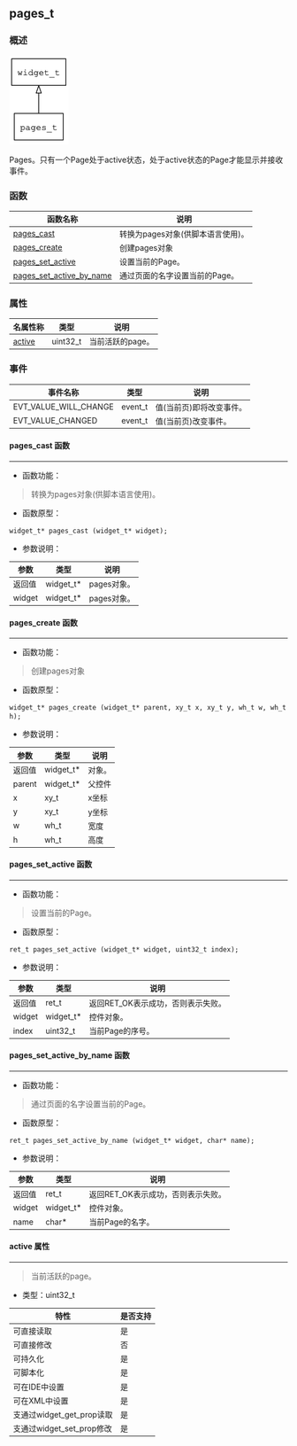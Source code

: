 ## pages\_t
### 概述
![image](images/pages_t_0.png)

 Pages。只有一个Page处于active状态，处于active状态的Page才能显示并接收事件。
### 函数
<p id="pages_t_methods">

| 函数名称 | 说明 | 
| -------- | ------------ | 
| <a href="#pages_t_pages_cast">pages\_cast</a> | 转换为pages对象(供脚本语言使用)。 |
| <a href="#pages_t_pages_create">pages\_create</a> | 创建pages对象 |
| <a href="#pages_t_pages_set_active">pages\_set\_active</a> | 设置当前的Page。 |
| <a href="#pages_t_pages_set_active_by_name">pages\_set\_active\_by\_name</a> | 通过页面的名字设置当前的Page。 |
### 属性
<p id="pages_t_properties">

| 名属性称 | 类型 | 说明 | 
| -------- | ----- | ------------ | 
| <a href="#pages_t_active">active</a> | uint32\_t | 当前活跃的page。 |
### 事件
<p id="pages_t_events">

| 事件名称 | 类型  | 说明 | 
| -------- | ----- | ------- | 
| EVT\_VALUE\_WILL\_CHANGE | event\_t | 值(当前页)即将改变事件。 |
| EVT\_VALUE\_CHANGED | event\_t | 值(当前页)改变事件。 |
#### pages\_cast 函数
-----------------------

* 函数功能：

> <p id="pages_t_pages_cast"> 转换为pages对象(供脚本语言使用)。



* 函数原型：

```
widget_t* pages_cast (widget_t* widget);
```

* 参数说明：

| 参数 | 类型 | 说明 |
| -------- | ----- | --------- |
| 返回值 | widget\_t* | pages对象。 |
| widget | widget\_t* | pages对象。 |
#### pages\_create 函数
-----------------------

* 函数功能：

> <p id="pages_t_pages_create"> 创建pages对象



* 函数原型：

```
widget_t* pages_create (widget_t* parent, xy_t x, xy_t y, wh_t w, wh_t h);
```

* 参数说明：

| 参数 | 类型 | 说明 |
| -------- | ----- | --------- |
| 返回值 | widget\_t* | 对象。 |
| parent | widget\_t* | 父控件 |
| x | xy\_t | x坐标 |
| y | xy\_t | y坐标 |
| w | wh\_t | 宽度 |
| h | wh\_t | 高度 |
#### pages\_set\_active 函数
-----------------------

* 函数功能：

> <p id="pages_t_pages_set_active"> 设置当前的Page。



* 函数原型：

```
ret_t pages_set_active (widget_t* widget, uint32_t index);
```

* 参数说明：

| 参数 | 类型 | 说明 |
| -------- | ----- | --------- |
| 返回值 | ret\_t | 返回RET\_OK表示成功，否则表示失败。 |
| widget | widget\_t* | 控件对象。 |
| index | uint32\_t | 当前Page的序号。 |
#### pages\_set\_active\_by\_name 函数
-----------------------

* 函数功能：

> <p id="pages_t_pages_set_active_by_name"> 通过页面的名字设置当前的Page。



* 函数原型：

```
ret_t pages_set_active_by_name (widget_t* widget, char* name);
```

* 参数说明：

| 参数 | 类型 | 说明 |
| -------- | ----- | --------- |
| 返回值 | ret\_t | 返回RET\_OK表示成功，否则表示失败。 |
| widget | widget\_t* | 控件对象。 |
| name | char* | 当前Page的名字。 |
#### active 属性
-----------------------
> <p id="pages_t_active"> 当前活跃的page。


* 类型：uint32\_t

| 特性 | 是否支持 |
| -------- | ----- |
| 可直接读取 | 是 |
| 可直接修改 | 否 |
| 可持久化   | 是 |
| 可脚本化   | 是 |
| 可在IDE中设置 | 是 |
| 可在XML中设置 | 是 |
| 支通过widget\_get\_prop读取 | 是 |
| 支通过widget\_set\_prop修改 | 是 |
